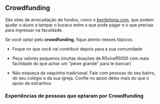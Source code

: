 ## Crowdfunding

São sites de arrecadação de fundos, como o [benfeitoria.com](http://benfeitoria.com/), que podem ajudar o aluno a tampar o buraco entre o que pode pagar e o que precisa para ingressar na faculdade.

Se você optar pelo **crowdfunding**, fique atento nesses tópicos:

- Foque no que você vai contribuir depois para a sua comunidade

- Peça valores pequenos (muitas doações de R$5 vira R$5000 com mais facilidade do que achar um "peixe grande" para te bancar)

- Não esqueça da vaquinha tradicional.  Fale com pessoas do seu bairro, do seu colégio e da sua igreja.  Confie no apoio deles mais do que o apoio de estranhos

### Experiências de pessoas que optaram por Crowdfunding
